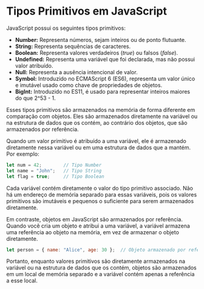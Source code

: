
# Tipos Primitivos em JavaScript

JavaScript possui os seguintes tipos primitivos:

- **Number:** Representa números, sejam inteiros ou de ponto flutuante.
- **String:** Representa sequências de caracteres.
- **Boolean:** Representa valores verdadeiros (*true*) ou falsos (*false*).
- **Undefined:** Representa uma variável que foi declarada, mas não possui valor atribuído.
- **Null:** Representa a ausência intencional de valor.
- **Symbol:** Introduzido no ECMAScript 6 (ES6), representa um valor único e imutável usado como chave de propriedades de objetos.
- **BigInt:** Introduzido no ES11, é usado para representar inteiros maiores do que 2^53 - 1.

Esses tipos primitivos são armazenados na memória de forma diferente em comparação com objetos. Eles são armazenados diretamente na variável ou na estrutura de dados que os contém, ao contrário dos objetos, que são armazenados por referência.

Quando um valor primitivo é atribuído a uma variável, ele é armazenado diretamente nessa variável ou em uma estrutura de dados que a mantém. Por exemplo:

```javascript
let num = 42;        // Tipo Number
let name = "John";   // Tipo String
let flag = true;     // Tipo Boolean
```
Cada variável contém diretamente o valor do tipo primitivo associado. Não há um endereço de memória separado para essas variáveis, pois os valores primitivos são imutáveis e pequenos o suficiente para serem armazenados diretamente.

Em contraste, objetos em JavaScript são armazenados por referência. Quando você cria um objeto e atribui a uma variável, a variável armazena uma referência ao objeto na memória, em vez de armazenar o objeto diretamente.

```javascript
let person = { name: "Alice", age: 30 };  // Objeto armazenado por referência
```
Portanto, enquanto valores primitivos são diretamente armazenados na variável ou na estrutura de dados que os contém, objetos são armazenados em um local de memória separado e a variável contém apenas a referência a esse local.
